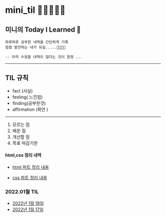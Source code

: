 # mini_til 💪💪💪💪💪

## 미니의 Today I Learned 🧠

    하루하루 공부한 내역을 간단하게 기록
    점점 발전하는 내가 되길.....🙏🙏🙏🙏

    -- 아직 수정할 내역이 많다는 것이 함정 ...

---

## TIL 규칙

- fact (사실)
- feeling( 느낀점)
- finding(공부한것)
- affirmation (확언 )

---

1. 모르는 점
2. 배운 점
3. 개선할 점
4. 목표 마감기한

#### html,css 정리 내역

- [html 파트 정리 내용](https://github.com/alsgml1640/mini_til/blob/2fa34bd494f60045a9897fe4d8d253c663301369/Html/README.md)

- [css 파트 정리 내용 ](https://github.com/alsgml1640/mini_til/blob/08f9951030d533140c81970ac69f3689843ba7fa/Css/README.md)

### 2022.01월 TIL

- [2022년 1월 18일](https://github.com/alsgml1640/mini_til/blob/2c829d7200befc0f7adc02f9894189230705d98d/2022/01/20220118.md)
- [2022년 1월 17일](https://github.com/alsgml1640/mini_til/blob/2c829d7200befc0f7adc02f9894189230705d98d/2022/01/20220117.md)
